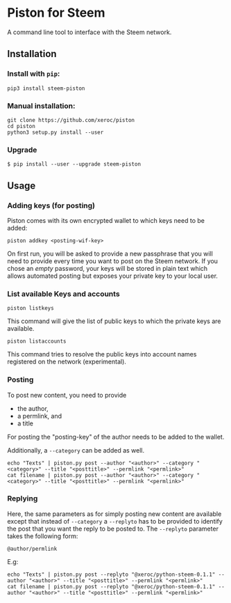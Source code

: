 # Piston for Steem

A command line tool to interface with the Steem network.

## Installation

### Install with `pip`:

```
pip3 install steem-piston
```

### Manual installation:

```
git clone https://github.com/xeroc/piston
cd piston 
python3 setup.py install --user
```

### Upgrade


```
$ pip install --user --upgrade steem-piston
```

## Usage

### Adding keys (for posting)

Piston comes with its own encrypted wallet to which keys need to be added:

    piston addkey <posting-wif-key>

On first run, you will be asked to provide a new passphrase that you
will need to provide every time you want to post on the Steem network.
If you chose an *empty* password, your keys will be stored in plain text
which allows automated posting but exposes your private key to your
local user.

### List available Keys and accounts

    piston listkeys

This command will give the list of public keys to which the private keys
are available.

    piston listaccounts

This command tries to resolve the public keys into account names registered
on the network (experimental).

### Posting

To post new content, you need to provide

* the author,
* a permlink, and
* a title

For posting the "posting-key" of the author needs to be added to the wallet.

Additionally, a `--category` can be added as well.

    echo "Texts" | piston.py post --author "<author>" --category "<category>" --title "<posttitle>" --permlink "<permlink>"
    cat filename | piston.py post --author "<author>" --category "<category>" --title "<posttitle>" --permlink "<permlink>"

### Replying

Here, the same parameters as for simply posting new content are
available except that instead of `--category` a `--replyto` has to be
provided to identify the post that you want the reply to be posted to.
The `--replyto` parameter takes the following form:

    @author/permlink

E.g:

    echo "Texts" | piston.py post --replyto "@xeroc/python-steem-0.1.1" --author "<author>" --title "<posttitle>" --permlink "<permlink>"
    cat filename | piston.py post --replyto "@xeroc/python-steem-0.1.1" --author "<author>" --title "<posttitle>" --permlink "<permlink>"
